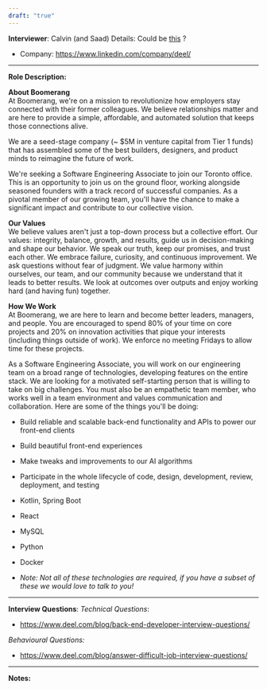 ```yaml
---
draft: "true"
---
```

**Interviewer**: Calvin (and Saad)
Details: Could be [this](https://www.linkedin.com/in/calvingohps/?originalSubdomain=sg) ?
- Company: https://www.linkedin.com/company/deel/

---
**Role Description:**

**About Boomerang**  
At Boomerang, we're on a mission to revolutionize how employers stay connected with their former colleagues. We believe relationships matter and are here to provide a simple, affordable, and automated solution that keeps those connections alive.  
  
We are a seed-stage company (~ $5M in venture capital from Tier 1 funds) that has assembled some of the best builders, designers, and product minds to reimagine the future of work.  
  
We're seeking a Software Engineering Associate to join our Toronto office. This is an opportunity to join us on the ground floor, working alongside seasoned founders with a track record of successful companies. As a pivotal member of our growing team, you'll have the chance to make a significant impact and contribute to our collective vision.  
  
**Our Values**  
We believe values aren't just a top-down process but a collective effort. Our values: integrity, balance, growth, and results, guide us in decision-making and shape our behavior. We speak our truth, keep our promises, and trust each other. We embrace failure, curiosity, and continuous improvement. We ask questions without fear of judgment. We value harmony within ourselves, our team, and our community because we understand that it leads to better results. We look at outcomes over outputs and enjoy working hard (and having fun) together.  
  
**How We Work**  
At Boomerang, we are here to learn and become better leaders, managers, and people. You are encouraged to spend 80% of your time on core projects and 20% on innovation activities that pique your interests (including things outside of work). We enforce no meeting Fridays to allow time for these projects.

As a Software Engineering Associate, you will work on our engineering team on a broad range of technologies, developing features on the entire stack. We are looking for a motivated self-starting person that is willing to take on big challenges. You must also be an empathetic team member, who works well in a team environment and values communication and collaboration. Here are some of the things you'll be doing:

- Build reliable and scalable back-end functionality and APIs to power our front-end clients
- Build beautiful front-end experiences
- Make tweaks and improvements to our AI algorithms
- Participate in the whole lifecycle of code, design, development, review, deployment, and testing

- Kotlin, Spring Boot
- React
- MySQL
- Python
- Docker
- _Note: Not all of these technologies are required, if you have a subset of these we would love to talk to you!_

---
**Interview Questions**:
*Technical Questions*:
- https://www.deel.com/blog/back-end-developer-interview-questions/

*Behavioural Questions:*
- https://www.deel.com/blog/answer-difficult-job-interview-questions/

---
**Notes:**